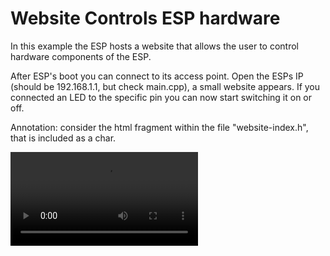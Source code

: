 # Website Controls ESP hardware

In this example the ESP hosts a website that allows the user to control hardware components of the ESP.

After ESP's boot you can connect to its access point. Open the ESPs IP (should be 192.168.1.1, but check main.cpp), a small website appears. If you connected an LED to the specific pin you can now start switching it on or off.

Annotation: consider the html fragment within the file "website-index.h", that is included as a char.

<video controls="controls" src="demo_website_controls_espfilename.mp4">
</video>